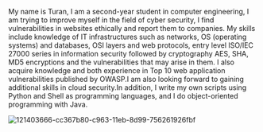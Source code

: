My name is Turan, I am a second-year student in computer engineering, I am trying to improve myself in the field of cyber security, I find vulnerabilities in websites ethically and report them to companies. My skills include knowledge of IT infrastructures such as networks, OS (operating systems) and databases, OSI layers and web protocols, entry level ISO/IEC 27000 series in information security followed by cryptography AES, SHA, MD5 encryptions and the vulnerabilities that may arise in them.
I also acquire knowledge and both experience in Top 10 web application vulnerabilities published by OWASP.I am also looking forward to gaining additional skills in cloud security.In addition,
I write my own scripts using Python and Shell as programming languages, and I do object-oriented programming with Java.


![121403666-cc367b80-c963-11eb-8d99-756261926fbf](https://github.com/Ahmettrnn/Ahmettrnn/assets/150042080/de1e6bd1-3ce7-4918-a8aa-b78983ec7103)
